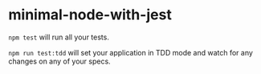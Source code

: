 # minimal-node-with-jest
`npm test` will run all your tests.


`npm run test:tdd` will set your application in TDD mode and watch for any changes on any of your specs.
